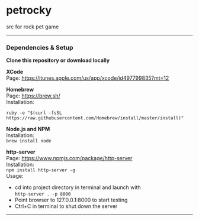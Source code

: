 # petrocky

src for rock pet game
****
### Dependencies & Setup
**Clone this repository or download locally**

**XCode**  
Page: https://itunes.apple.com/us/app/xcode/id497799835?mt=12

**Homebrew**  
Page: https://brew.sh/  
Installation:  
```
ruby -e "$(curl -fsSL https://raw.githubusercontent.com/Homebrew/install/master/install)"
```  

**Node.js and NPM**  
Installation:  
`
brew install node
`

**http-server**  
Page: https://www.npmjs.com/package/http-server  
Installation:  
`npm install http-server -g`  
Usage:  
* cd into project directory in terminal and launch with  
`http-server . -p 8000`
* Point browser to 127.0.0.1:8000 to start testing
* Ctrl+C in terminal to shut down the server

****
